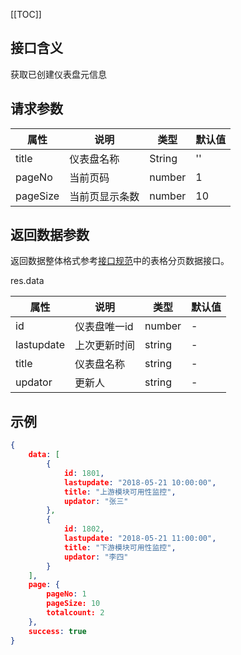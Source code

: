 [[TOC]]

## 接口含义
获取已创建仪表盘元信息

## 请求参数

| 属性  | 说明         | 类型   | 默认值 |
| ----- | ----------- | ------ | ------ |
| title | 仪表盘名称    | String | ''    |
| pageNo  | 当前页码    | number  | 1      |
| pageSize| 当前页显示条数 | number  | 10    |


## 返回数据参数

返回数据整体格式参考[接口规范](#/guide/specification)中的表格分页数据接口。


res.data

| 属性  | 说明         | 类型   | 默认值 |
| ----- | ----------- | ------ | ------ |
| id | 仪表盘唯一id    | number | -  |
| lastupdate | 上次更新时间    | string  | -    |
| title| 仪表盘名称 | string  | -   |
| updator| 更新人 | string  | -   |


## 示例



```json
{
    data: [
        {
            id: 1801,
            lastupdate: "2018-05-21 10:00:00",
            title: "上游模块可用性监控",
            updator: "张三"
        },
        {
            id: 1802,
            lastupdate: "2018-05-21 11:00:00",
            title: "下游模块可用性监控",
            updator: "李四"
        }
    ],
    page: {
        pageNo: 1
        pageSize: 10
        totalcount: 2
    },
    success: true
}
```
